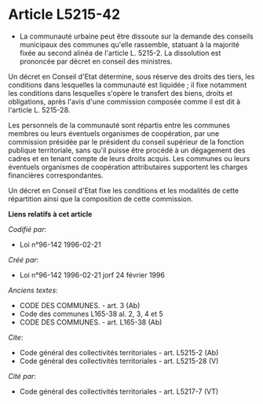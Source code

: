 # Article L5215-42

- La communauté urbaine peut être dissoute sur la demande des conseils municipaux des communes qu'elle rassemble, statuant à
la majorité fixée au second alinéa de l'article L. 5215-2. La dissolution est prononcée par décret en conseil des ministres.

Un décret en Conseil d'Etat détermine, sous réserve des droits des tiers, les conditions dans lesquelles la communauté est
liquidée ; il fixe notamment les conditions dans lesquelles s'opère le transfert des biens, droits et obligations, après
l'avis d'une commission composée comme il est dit à l'article L. 5215-28.

Les personnels de la communauté sont répartis entre les communes membres ou leurs éventuels organismes de coopération, par
une commission présidée par le président du conseil supérieur de la fonction publique territoriale, sans qu'il puisse être
procédé à un dégagement des cadres et en tenant compte de leurs droits acquis. Les communes ou leurs éventuels organismes de
coopération attributaires supportent les charges financières correspondantes.

Un décret en Conseil d'Etat fixe les conditions et les modalités de cette répartition ainsi que la composition de cette
commission.

**Liens relatifs à cet article**

_Codifié par_:

  - Loi n°96-142 1996-02-21

_Créé par_:

  - Loi n°96-142 1996-02-21 jorf 24 février 1996

_Anciens textes_:

  - CODE DES COMMUNES. - art. 3 (Ab)
  - Code des communes L165-38 al. 2, 3, 4 et 5
  - CODE DES COMMUNES. - art. L165-38 (Ab)

_Cite_:

  - Code général des collectivités territoriales - art. L5215-2 (Ab)
  - Code général des collectivités territoriales - art. L5215-28 (V)

_Cité par_:

  - Code général des collectivités territoriales - art. L5217-7 (VT)
